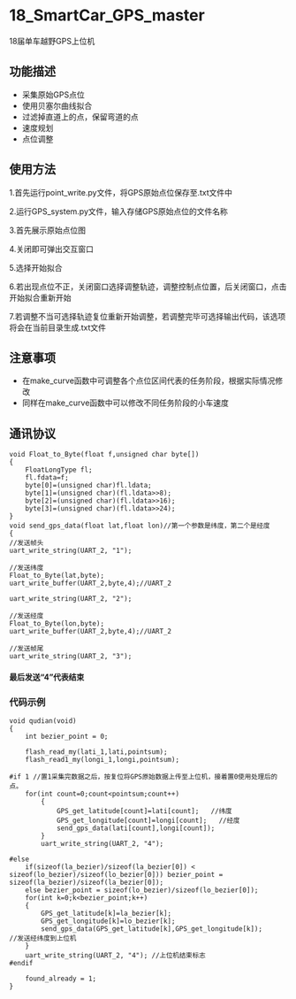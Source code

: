 # 18_SmartCar_GPS_master
18届单车越野GPS上位机

## 功能描述

* 采集原始GPS点位
* 使用贝塞尔曲线拟合
* 过滤掉直道上的点，保留弯道的点
* 速度规划
* 点位调整

## 使用方法
1.首先运行point_write.py文件，将GPS原始点位保存至.txt文件中

2.运行GPS_system.py文件，输入存储GPS原始点位的文件名称

3.首先展示原始点位图

4.关闭即可弹出交互窗口

5.选择开始拟合

6.若出现点位不正，关闭窗口选择调整轨迹，调整控制点位置，后关闭窗口，点击开始拟合重新开始

7.若调整不当可选择轨迹复位重新开始调整，若调整完毕可选择输出代码，该选项将会在当前目录生成.txt文件

## 注意事项

* 在make_curve函数中可调整各个点位区间代表的任务阶段，根据实际情况修改
* 同样在make_curve函数中可以修改不同任务阶段的小车速度

## 通讯协议

    void Float_to_Byte(float f,unsigned char byte[])
    {
        FloatLongType fl;
        fl.fdata=f;
        byte[0]=(unsigned char)fl.ldata;
        byte[1]=(unsigned char)(fl.ldata>>8);
        byte[2]=(unsigned char)(fl.ldata>>16);
        byte[3]=(unsigned char)(fl.ldata>>24);
    }
    void send_gps_data(float lat,float lon)//第一个参数是纬度，第二个是经度
    {
    //发送帧头
    uart_write_string(UART_2, "1");

    //发送纬度
    Float_to_Byte(lat,byte);
    uart_write_buffer(UART_2,byte,4);//UART_2

    uart_write_string(UART_2, "2");

    //发送经度
    Float_to_Byte(lon,byte);
    uart_write_buffer(UART_2,byte,4);//UART_2

    //发送帧尾
    uart_write_string(UART_2, "3");

#### 最后发送“4”代表结束

### 代码示例

    void qudian(void)
    {
        int bezier_point = 0;
    
        flash_read_my(lati_1,lati,pointsum);
        flash_read1_my(longi_1,longi,pointsum);
    
    #if 1 //置1采集完数据之后，按复位将GPS原始数据上传至上位机，接着置0使用处理后的点。
        for(int count=0;count<pointsum;count++)
            {
                GPS_get_latitude[count]=lati[count];   //纬度
                GPS_get_longitude[count]=longi[count];   //经度
                send_gps_data(lati[count],longi[count]);
            }
            uart_write_string(UART_2, "4");
    
    #else
        if(sizeof(la_bezier)/sizeof(la_bezier[0]) < sizeof(lo_bezier)/sizeof(lo_bezier[0])) bezier_point = sizeof(la_bezier)/sizeof(la_bezier[0]);
        else bezier_point = sizeof(lo_bezier)/sizeof(lo_bezier[0]);
        for(int k=0;k<bezier_point;k++)
        {
            GPS_get_latitude[k]=la_bezier[k];
            GPS_get_longitude[k]=lo_bezier[k];
            send_gps_data(GPS_get_latitude[k],GPS_get_longitude[k]);       //发送经纬度到上位机
        }
        uart_write_string(UART_2, "4"); //上位机结束标志
    #endif

        found_already = 1;
    }

